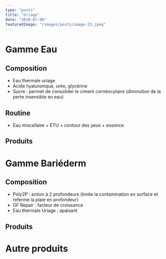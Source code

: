 ```yaml
---
type: "posts"
title: "Uriage"
date: "2020-07-08"
featuredImage: "/images/posts/image-23.jpeg"
---
```


# Gamme Eau

## Composition

- Eau thermale uriage
- Acide hyaluronique, urée, glycérine
- Sucre : permet de consolider le ciment cornéocytaire (diminution de la perte insensible en eau)

## Routine

- Eau miscellaire + ETU + contour des yeux + essence

## Produits

# Gamme Bariéderm

## Composition

- Poly2P : action à 2 profondeurs (limite la contamination en surface et referme la plaie en profondeur)
- GF Repair : facteur de croissance
- Eau thermale Uriage : apaisant

## Produits

# Autre produits

